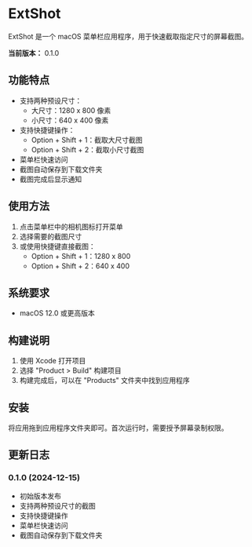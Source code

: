 # ExtShot

ExtShot 是一个 macOS 菜单栏应用程序，用于快速截取指定尺寸的屏幕截图。

**当前版本：** 0.1.0

## 功能特点

- 支持两种预设尺寸：
  - 大尺寸：1280 x 800 像素
  - 小尺寸：640 x 400 像素
- 支持快捷键操作：
  - Option + Shift + 1：截取大尺寸截图
  - Option + Shift + 2：截取小尺寸截图
- 菜单栏快速访问
- 截图自动保存到下载文件夹
- 截图完成后显示通知

## 使用方法

1. 点击菜单栏中的相机图标打开菜单
2. 选择需要的截图尺寸
3. 或使用快捷键直接截图：
   - Option + Shift + 1：1280 x 800
   - Option + Shift + 2：640 x 400

## 系统要求

- macOS 12.0 或更高版本

## 构建说明

1. 使用 Xcode 打开项目
2. 选择 "Product > Build" 构建项目
3. 构建完成后，可以在 "Products" 文件夹中找到应用程序

## 安装

将应用拖到应用程序文件夹即可。首次运行时，需要授予屏幕录制权限。

## 更新日志

### 0.1.0 (2024-12-15)
- 初始版本发布
- 支持两种预设尺寸的截图
- 支持快捷键操作
- 菜单栏快速访问
- 截图自动保存到下载文件夹
